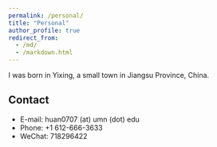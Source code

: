 ```yaml
---
permalink: /personal/
title: "Personal"
author_profile: true
redirect_from: 
  - /md/
  - /markdown.html
---
```


I was born in Yixing, a small town in Jiangsu Province, China.


## Contact

* E-mail:  huan0707 (at) umn (dot) edu
* Phone:   +1 612-666-3633 
* WeChat:  718296422


